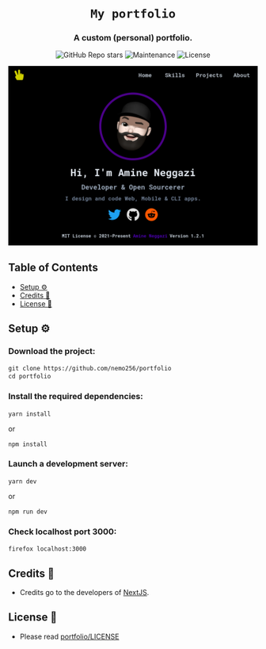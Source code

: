 <div align="center">

# `My portfolio`

<h3>
  A custom (personal) portfolio.
</h3>

<!-- Badges -->
![GitHub Repo stars](https://img.shields.io/github/stars/nemo256/portfolio?style=for-the-badge)
![Maintenance](https://shields.io/maintenance/yes/2023?style=for-the-badge)
![License](https://shields.io/github/license/nemo256/portfolio?style=for-the-badge)

<!-- Demo image -->
![Demo](demo.png)

</div>

<!-- TABLE OF CONTENTS -->
## Table of Contents

* [Setup ⚙️](#setup)
* [Credits 🤝](#credits)
* [License 📑](#license)

## Setup ⚙️

### Download the project:
```shell
git clone https://github.com/nemo256/portfolio
cd portfolio
```

### Install the required dependencies:
```shell
yarn install
```
or
```shell
npm install
```

### Launch a development server:
```shell
yarn dev
```
or
```shell
npm run dev
```

### Check localhost port 3000:
```shell
firefox localhost:3000
```

## Credits 🤝
- Credits go to the developers of [NextJS](https://nextjs.org/).

## License 📑
- Please read [portfolio/LICENSE](https://github.com/nemo256/portfolio/blob/master/LICENSE)
